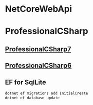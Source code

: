 # NetCoreWebApi

# ProfessionalCSharp

## [ProfessionalCSharp7](https://github.com/ProfessionalCSharp/ProfessionalCSharp7)

## [ProfessionalCSharp6](https://github.com/ProfessionalCSharp/ProfessionalCSharp6)


## EF for SqlLite 

```bash
dotnet ef migrations add InitialCreate
dotnet ef database update
```
